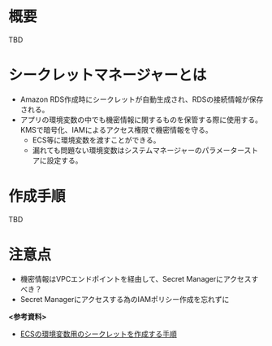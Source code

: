 # 概要
TBD

# シークレットマネージャーとは
- Amazon RDS作成時にシークレットが自動生成され、RDSの接続情報が保存される。
- アプリの環境変数の中でも機密情報に関するものを保管する際に使用する。KMSで暗号化、IAMによるアクセス権限で機密情報を守る。
  - ECS等に環境変数を渡すことができる。
  - 漏れても問題ない環境変数はシステムマネージャーのパラメーターストアに設定する。

# 作成手順
TBD

# 注意点
- 機密情報はVPCエンドポイントを経由して、Secret Managerにアクセスすべき？
- Secret Managerにアクセスする為のIAMポリシー作成を忘れずに

**<参考資料>**  
- [ECSの環境変数用のシークレットを作成する手順](https://qiita.com/suzuki0430/items/271f3f1e4050ebd40525)

